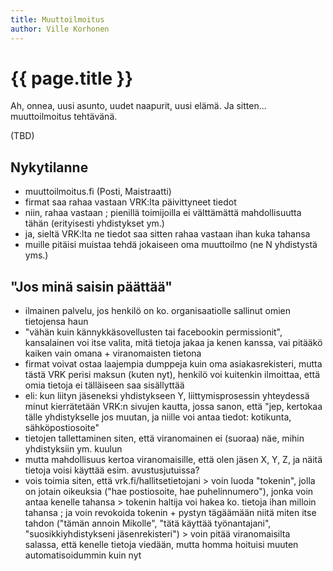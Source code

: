 ```yaml
---
title: Muuttoilmoitus
author: Ville Korhonen
---
```


# {{ page.title }}

Ah, onnea, uusi asunto, uudet naapurit, uusi elämä. Ja sitten... muuttoilmoitus tehtävänä.

(TBD)

## Nykytilanne

 - muuttoilmoitus.fi (Posti, Maistraatti)
 - firmat saa rahaa vastaan VRK:lta päivittyneet tiedot
 - niin, rahaa vastaan ; pienillä toimijoilla ei välttämättä mahdollisuutta tähän (erityisesti yhdistykset ym.)
 - ja, sieltä VRK:lta ne tiedot saa sitten rahaa vastaan ihan kuka tahansa
 - muille pitäisi muistaa tehdä jokaiseen oma muuttoilmo (ne N yhdistystä yms.)


## "Jos minä saisin päättää"

 - ilmainen palvelu, jos henkilö on ko. organisaatiolle sallinut omien tietojensa haun
 - "vähän kuin kännykkäsovellusten tai facebookin permissionit", kansalainen voi itse valita, mitä tietoja jakaa ja kenen kanssa, vai pitääkö kaiken vain omana + viranomaisten tietona
 - firmat voivat ostaa laajempia dumppeja kuin oma asiakasrekisteri, mutta tästä VRK perisi maksun (kuten nyt), henkilö voi kuitenkin ilmoittaa, että omia tietoja ei tälläiseen saa sisällyttää
 - eli: kun liityn jäseneksi yhdistykseen Y, liittymisprosessin yhteydessä minut kierrätetään VRK:n sivujen kautta, jossa sanon, että "jep, kertokaa tälle yhdistykselle jos muutan, ja niille voi antaa tiedot: kotikunta, sähköpostiosoite"
 - tietojen tallettaminen siten, että viranomainen ei (suoraa) näe, mihin yhdistyksiin ym. kuulun
 - mutta mahdollisuus kertoa viranomaisille, että olen jäsen X, Y, Z, ja näitä tietoja voisi käyttää esim. avustusjutuissa?
 - vois toimia siten, että vrk.fi/hallitsetietojani > voin luoda "tokenin", jolla on jotain oikeuksia ("hae postiosoite, hae puhelinnumero"), jonka voin antaa kenelle tahansa > tokenin haltija voi hakea ko. tietoja ihan milloin tahansa ; ja voin revokoida tokenin + pystyn tägäämään niitä miten itse tahdon ("tämän annoin Mikolle", "tätä käyttää työnantajani", "suosikkiyhdistykseni jäsenrekisteri") > voin pitää viranomaisilta salassa, että kenelle tietoja viedään, mutta homma hoituisi muuten automatisoidummin kuin nyt

